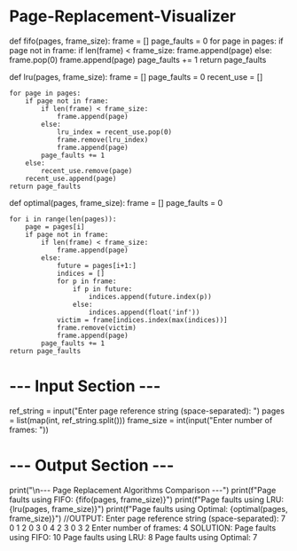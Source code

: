 # Page-Replacement-Visualizer
def fifo(pages, frame_size):
    frame = []
    page_faults = 0
    for page in pages:
        if page not in frame:
            if len(frame) < frame_size:
                frame.append(page)
            else:
                frame.pop(0)
                frame.append(page)
            page_faults += 1
    return page_faults

def lru(pages, frame_size):
    frame = []
    page_faults = 0
    recent_use = []

    for page in pages:
        if page not in frame:
            if len(frame) < frame_size:
                frame.append(page)
            else:
                lru_index = recent_use.pop(0)
                frame.remove(lru_index)
                frame.append(page)
            page_faults += 1
        else:
            recent_use.remove(page)
        recent_use.append(page)
    return page_faults

def optimal(pages, frame_size):
    frame = []
    page_faults = 0

    for i in range(len(pages)):
        page = pages[i]
        if page not in frame:
            if len(frame) < frame_size:
                frame.append(page)
            else:
                future = pages[i+1:]
                indices = []
                for p in frame:
                    if p in future:
                        indices.append(future.index(p))
                    else:
                        indices.append(float('inf'))
                victim = frame[indices.index(max(indices))]
                frame.remove(victim)
                frame.append(page)
            page_faults += 1
    return page_faults

# --- Input Section ---
ref_string = input("Enter page reference string (space-separated): ")
pages = list(map(int, ref_string.split()))
frame_size = int(input("Enter number of frames: "))

# --- Output Section ---
print("\n--- Page Replacement Algorithms Comparison ---")
print(f"Page faults using FIFO:    {fifo(pages, frame_size)}")
print(f"Page faults using LRU:     {lru(pages, frame_size)}")
print(f"Page faults using Optimal: {optimal(pages, frame_size)}")
//OUTPUT:
Enter page reference string (space-separated): 7 0 1 2 0 3 0 4 2 3 0 3 2
Enter number of frames: 4
SOLUTION:
Page faults using FIFO:    10
Page faults using LRU:     8
Page faults using Optimal: 7
